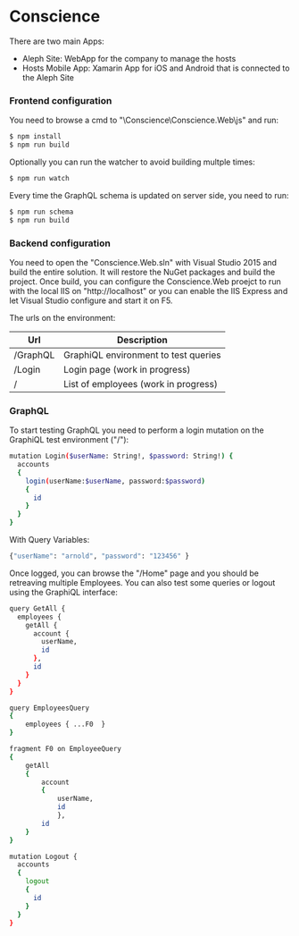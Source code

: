 # Conscience

There are two main Apps:
  - Aleph Site: WebApp for the company to manage the hosts
  - Hosts Mobile App: Xamarin App for iOS and Android that is connected to the Aleph Site

### Frontend configuration

You need to browse a cmd to "\Conscience\Conscience.Web\js\" and run:

```sh
$ npm install
$ npm run build
```

Optionally you can run the watcher to avoid building multple times:

```sh
$ npm run watch
```

Every time the GraphQL schema is updated on server side, you need to run:

```sh
$ npm run schema
$ npm run build
```

### Backend configuration

You need to open the "Conscience.Web.sln" with Visual Studio 2015 and build the entire solution. It will restore the NuGet packages and build the project. Once build, you can configure the Conscience.Web proejct to run with the local IIS on "http://localhost" or you can enable the IIS Express and let Visual Studio configure and start it on F5.

The urls on the environment:

| Url | Description |
| ------ | ------ |
| /GraphQL | GraphiQL environment to test queries |
| /Login | Login page (work in progress) |
| / | List of employees (work in progress) |

### GraphQL

To start testing GraphQL you need to perform a login mutation on the GraphiQL test environment ("/"):

```sh
mutation Login($userName: String!, $password: String!) {
  accounts
  {
    login(userName:$userName, password:$password)
    {
      id
    }
  }
}
```

With Query Variables:

```sh
{"userName": "arnold", "password": "123456" }
```

Once logged, you can browse the "/Home" page and you should be retreaving multiple Employees. You can also test some queries or logout using the GraphiQL interface:

```sh
query GetAll {
  employees {
    getAll {
      account {
        userName,
        id
      },
      id
    }
  }
}
```

```sh
query EmployeesQuery 
{  
	employees { ...F0  }
} 

fragment F0 on EmployeeQuery 
{  
	getAll 
	{    
		account 
		{      
			userName,      
			id    
			},    
		id  
	}
}
```

```sh
mutation Logout {
  accounts
  {
    logout
    {
      id
    }
  }
}
```

